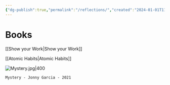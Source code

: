 ```yaml
---
{"dg-publish":true,"permalink":"/reflections/","created":"2024-01-01T11:41:36.910-05:00","updated":"2024-01-08T18:34:08.097-05:00"}
---
```


# Books

[[Show your Work\|Show your Work]]

[[Atomic Habits\|Atomic Habits]]

![Mystery.jpg|400](/img/user/MEDIA/Mystery.jpg)
```
Mystery - Jonny Garcia - 2021
```